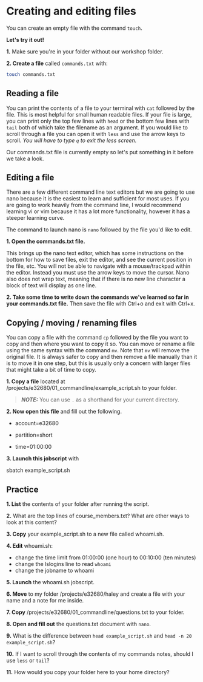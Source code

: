 # Creating and editing files

You can create an empty file with the command `touch`.

**Let's try it out!**

**1.** Make sure you're in your folder without our workshop folder.

**2. Create a file** called `commands.txt` with:

```bash
touch commands.txt
```
## Reading a file

You can print the contents of a file to your terminal with `cat` followed by the file. 
This is most helpful for small human readable files. If your file is large, you can print
only the top few lines with `head` or the bottom few lines with `tail` both of which take 
the filename as an argument. If you would like to scroll through a file you can open it 
with `less` and use the arrow keys to scroll. *You will have to type `q` to exit the less screen.*

Our commands.txt file is currently empty so let's put something in it before we take a 
look.

## Editing a file

There are a few different command line text editors but we are going to use nano because 
it is the easiest to learn and sufficient for most uses. If you are going to work heavily 
from the command line, I would recommend learning vi or vim because it has a lot more 
functionality, however it has a steeper learning curve.

The command to launch nano is `nano` followed by the file you'd like to edit.

**1. Open the commands.txt file.**

This brings up the nano text editor, which has some instructions on the bottom for how to 
save files, exit the editor, and see the current position in the file, etc. You will not 
be able to navigate with a mouse/trackpad within the editor. Instead you must use the 
arrow keys to move the cursor. Nano also does not wrap text, meaning that if there is no 
new line character a block of text will display as one line. 

**2. Take some time to write down the commands we've learned so far in your commands.txt file.**
Then save the file with Ctrl+o and exit with Ctrl+x.

## Copying / moving / renaming files

You can copy a file with the command `cp` followed by the file you want to copy and then 
where you want to copy it so. You can move or rename a file using the same syntax with 
the command `mv`. Note that `mv` will remove the original file. It is always safer to 
copy and then remove a file manually than it is to move it in one step, but this is 
usually only a concern with larger files that might take a bit of time to copy. 

**1. Copy a file** located at /projects/e32680/01_commandline/example_script.sh to your folder.

> **_NOTE:_**  You can use `.` as a shorthand for your current directory.

**2. Now open this file** and fill out the following.
	
- account=e32680

- partition=short

- time=01:00:00

**3. Launch this jobscript** with

sbatch example_script.sh

## Practice

**1. List** the contents of your folder after running the script.

**2.** What are the top lines of course_members.txt? What are other ways to look at this content?

**3. Copy** your example_script.sh to a new file called whoami.sh.

**4. Edit** whoami.sh:

- change the time limit from 01:00:00 (one hour) to 00:10:00 (ten minutes)
- change the lslogins line to read `whoami`
- change the jobname to whoami

**5. Launch** the whoami.sh jobscript.

**6. Move** to my folder /projects/e32680/haley and create a file with your name and a note for me inside. 

**7. Copy** /projects/e32680/01_commandline/questions.txt to your folder.

**8. Open and fill out** the questions.txt document with `nano`.

**9.** What is the difference between `head example_script.sh` and `head -n 20 example_script.sh`?

**10.** If I want to scroll through the contents of my commands notes, should I use `less` or `tail`?

**11.** How would you copy your folder here to your home directory?
